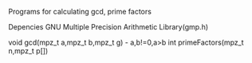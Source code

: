 Programs for calculating gcd, prime factors

Depencies
GNU Multiple Precision Arithmetic Library(gmp.h)


void gcd(mpz_t a,mpz_t b,mpz_t g) - a,b!=0,a>b
int primeFactors(mpz_t n,mpz_t p[])
